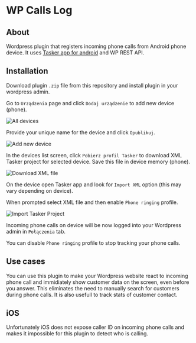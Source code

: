 # WP Calls Log

## About

Wordpress plugin that registers incoming phone calls from Android phone device. It uses [Tasker app for android](https://play.google.com/store/apps/details?id=net.dinglisch.android.taskerm&hl=pl&gl=US) and WP REST API.

## Installation

Download plugin `.zip` file from this repository and install plugin in your wordpress admin.  

Go to `Urządzenia` page and click `Dodaj urządzenie` to add new device (phone).

![All devices](http://wp.pkdev.pl/wp-content/uploads/2021/05/all_devices_sm.jpg)

Provide your unique name for the device and click `Opublikuj`.

![Add new device](http://wp.pkdev.pl/wp-content/uploads/2021/05/add_device_sm.jpg)

In the devices list screen, click `Pobierz profil Tasker` to download XML Tasker project for selected device. Save this file in device memory (phone).

![Download XML file](http://wp.pkdev.pl/wp-content/uploads/2021/05/all_devices_2_sm.jpg)

On the device open Tasker app and look for `Import XML` option (this may vary depending on device). 

When prompted select XML file and then enable `Phone ringing` profile.

![Import Tasker Project](http://wp.pkdev.pl/wp-content/uploads/2021/05/tasker_sm.jpg)

Incoming phone calls on device will be now logged into your Wordpress admin in `Połączenia` tab.

You can disable `Phone ringing` profile to stop tracking your phone calls.

## Use cases

You can use this plugin to make your Wordpress website react to incoming phone call and immidiately show customer data on the screen, even before you answer. This eliminates the need to manually search for customers during phone calls. It is also usefull to track stats of customer contact.

## iOS

Unfortunately iOS does not expose caller ID on incoming phone calls and makes it impossible for this plugin to detect who is calling.
